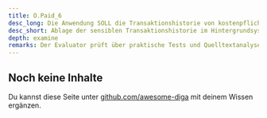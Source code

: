 ```yaml
---
title: O.Paid_6
desc_long: Die Anwendung SOLL die Transaktionshistorie von kostenpflichtigen Leistungen im Hintergrundsystem ablegen. Die Transaktionshistorie, einschließlich der Metadaten, MUSS als sensibles Datum gemäß O.Purp_8 behandelt werden.
desc_short: Ablage der sensiblen Transaktionshistorie im Hintergrundsystem.
depth: examine
remarks: Der Evaluator prüft über praktische Tests und Quelltextanalyse, ob eine Transaktionshistorie in der Anwendung vorgehalten wird. Die Transaktionshistorie sollte im Hintergrundsystem sicher gespeichert werden und aus der Anwendung einsehbar sein. Wenn die Transaktionshistorie in der Anwendung selber gespeichert wird, ist in einer Risikobewertung darzustellen, inwieweit die Sicherheit der gespeicherten Daten gewährleistet werden kann.
---
```


## Noch keine Inhalte

Du kannst diese Seite unter [github.com/awesome-diga](https://github.com/awesome-diga/tr-faq) mit deinem Wissen ergänzen.
